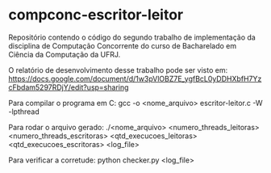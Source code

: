 # compconc-escritor-leitor
Repositório contendo o código do segundo trabalho de implementação da disciplina de Computação Concorrente do curso de Bacharelado em Ciência da Computação da UFRJ.

O relatório de desenvolvimento desse trabalho pode ser visto em:
https://docs.google.com/document/d/1w3pVlOBZ7E_ygfBcL0yDDHXbfH7YzcFbdam5297RDjY/edit?usp=sharing

Para compilar o programa em C:
gcc -o <nome_arquivo> escritor-leitor.c -W -lpthread

Para rodar o arquivo gerado:
./<nome_arquivo> <numero_threads_leitoras> <numero_threads_escritoras> <qtd_execucoes_leitoras> <qtd_execucoes_escritoras> <log_file>

Para verificar a corretude:
python checker.py <log_file>
